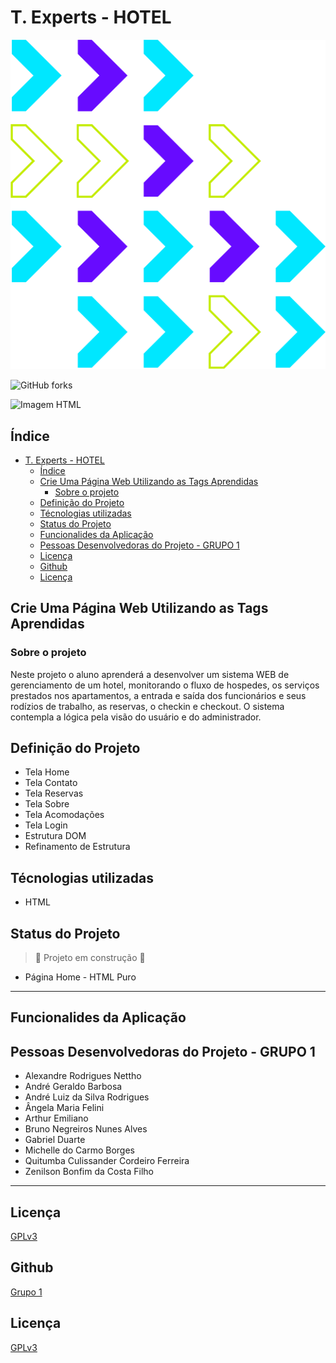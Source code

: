 # T. Experts - HOTEL

![Imagem](images/logoTex.png)

![GitHub forks](https://github.com/TExpertsG1/hotelg1)

![Imagem HTML](HTML.png)

## Índice

- [T. Experts - HOTEL](#t-experts---hotel)
  - [Índice](#índice)
  - [Crie Uma Página Web Utilizando as Tags Aprendidas](#crie-uma-página-web-utilizando-as-tags-aprendidas)
    - [Sobre o projeto](#sobre-o-projeto)
  - [Definição do Projeto](#definição-do-projeto)
  - [Técnologias utilizadas](#técnologias-utilizadas)
  - [Status do Projeto](#status-do-projeto)
  - [Funcionalides da Aplicação](#funcionalides-da-aplicação)
  - [Pessoas Desenvolvedoras do Projeto - GRUPO 1](#pessoas-desenvolvedoras-do-projeto---grupo-1)
  - [Licença](#licença)
  - [Github](#github)
  - [Licença](#licença-1)

## Crie Uma Página Web Utilizando as Tags Aprendidas

### Sobre o projeto

Neste projeto o aluno aprenderá a desenvolver um sistema WEB de gerenciamento de um hotel, monitorando o fluxo de hospedes, os serviços prestados nos apartamentos, a entrada e saída dos funcionários e seus rodízios de trabalho, as reservas, o checkin e checkout. O sistema contempla a lógica pela visão do usuário e do administrador.

## Definição do Projeto

- Tela Home
- Tela Contato
- Tela Reservas
- Tela Sobre
- Tela Acomodações
- Tela Login
- Estrutura DOM
- Refinamento de Estrutura

## Técnologias utilizadas

- HTML

## Status do Projeto

> :construction: Projeto em construção :construction:

- Página Home - HTML Puro

---

## Funcionalides da Aplicação

## Pessoas Desenvolvedoras do Projeto - GRUPO 1

- Alexandre Rodrigues Nettho
- André Geraldo Barbosa
- André Luiz da Silva Rodrigues
- Ângela Maria Felini
- Arthur Emiliano
- Bruno Negreiros Nunes Alves
- Gabriel Duarte
- Michelle do Carmo Borges
- Quitumba Culissander Cordeiro Ferreira
- Zenilson Bonfim da Costa Filho

---

## Licença

[GPLv3](https://choosealicense.com/licenses/gpl-3.0/)

## Github

[Grupo 1](https://github.com/TExpertsG1/hotelg1)

## Licença

[GPLv3](https://choosealicense.com/licenses/gpl-3.0/)
